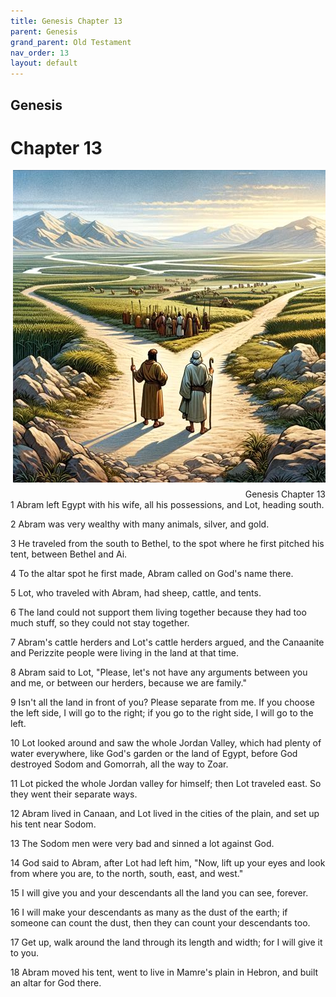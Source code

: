 ```yaml
---
title: Genesis Chapter 13
parent: Genesis
grand_parent: Old Testament
nav_order: 13
layout: default
---
```


## Genesis

# Chapter 13

<div style="clear: both; text-align: right;">
    <img src="/assets/Image/Genesis/500/13.jpg" alt="Genesis Chapter 13" class="chapter-image" style="max-width: 100%; height: auto; float: right; margin: 0 0 10px 10px; padding-left: 10%;">
    <figcaption style="font-size: 14px;">Genesis Chapter 13</figcaption>
</div>
1 Abram left Egypt with his wife, all his possessions, and Lot, heading south.

2 Abram was very wealthy with many animals, silver, and gold.

3 He traveled from the south to Bethel, to the spot where he first pitched his tent, between Bethel and Ai.

4 To the altar spot he first made, Abram called on God's name there.

5 Lot, who traveled with Abram, had sheep, cattle, and tents.

6 The land could not support them living together because they had too much stuff, so they could not stay together.

7 Abram's cattle herders and Lot's cattle herders argued, and the Canaanite and Perizzite people were living in the land at that time.

8 Abram said to Lot, "Please, let's not have any arguments between you and me, or between our herders, because we are family."

9 Isn't all the land in front of you? Please separate from me. If you choose the left side, I will go to the right; if you go to the right side, I will go to the left.

10 Lot looked around and saw the whole Jordan Valley, which had plenty of water everywhere, like God's garden or the land of Egypt, before God destroyed Sodom and Gomorrah, all the way to Zoar.

11 Lot picked the whole Jordan valley for himself; then Lot traveled east. So they went their separate ways.

12 Abram lived in Canaan, and Lot lived in the cities of the plain, and set up his tent near Sodom.

13 The Sodom men were very bad and sinned a lot against God.

14 God said to Abram, after Lot had left him, "Now, lift up your eyes and look from where you are, to the north, south, east, and west."

15 I will give you and your descendants all the land you can see, forever.

16 I will make your descendants as many as the dust of the earth; if someone can count the dust, then they can count your descendants too.

17 Get up, walk around the land through its length and width; for I will give it to you.

18 Abram moved his tent, went to live in Mamre's plain in Hebron, and built an altar for God there.


